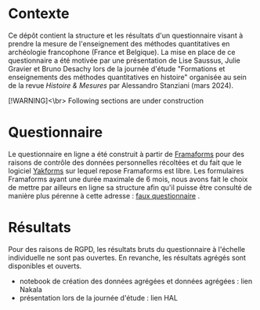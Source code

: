 # Contexte
Ce dépôt contient la structure et les résultats d'un questionnaire visant à prendre la mesure de l'enseignement des méthodes quantitatives en archéologie francophone (France et Belgique). La mise en place de ce questionnaire a été motivée par une présentation de Lise Saussus, Julie Gravier et Bruno Desachy lors de la journée d'étude "Formations et enseignements des méthodes quantitatives en histoire" organisée au sein de la revue _Histoire & Mesures_ par Alessandro Stanziani (mars 2024).

[!WARNING]<\br>
Following sections are under construction

# Questionnaire
Le questionnaire en ligne a été construit à partir de [Framaforms](https://framaforms.org/abc/fr/) pour des raisons de contrôle des données personnelles récoltées et du fait que le logiciel [Yakforms](https://yakforms.org/pages/contribute.html) sur lequel repose Framaforms est libre. Les formulaires Framaforms ayant une durée maximale de 6 mois, nous avons fait le choix de mettre par ailleurs en ligne sa structure afin qu'il puisse être consulté de manière plus pérenne à cette adresse :  [faux questionnaire]() . 

# Résultats
Pour des raisons de RGPD, les résultats bruts du questionnaire à l'échelle individuelle ne sont pas ouvertes. En revanche, les résultats agrégés sont disponibles et ouverts.
- notebook de création des données agrégées et données agrégées : lien Nakala
- présentation lors de la journée d'étude : lien HAL